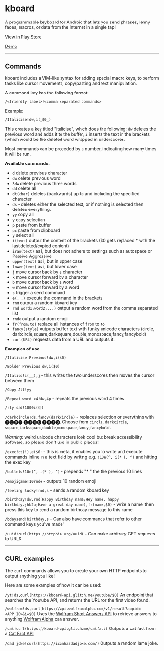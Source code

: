 # kboard

A programmable keyboard for Android that lets you send phrases, lenny faces, macros, or data from the Internet in a single tap!

[View in Play Store](https://play.google.com/store/apps/details?id=com.adgad.kboard)

[Demo](https://www.youtube.com/watch?v=h3i5U2tk364)

---


## Commands

kboard includes a VIM-like syntax for adding special macro keys, to perform tasks like cursor movements, copy/pasting and text manipulation.

A command key has the following format:

`/<friendly label>!<comma separated commands>`

Example:

`/Italicise!dw,i(_$0_)`

This creates a key titled "Italicise", which does the following: `dw` deletes the previous word and adds it to the buffer, `i` inserts the text in the brackets (which would be the deleted word wrapped in underscores.

Most commands can be preceded by a number, indicating how many times it will be run.

**Available commands:**

* `d` delete previous character
* `dw` delete previous word
* `3dw` delete previous three words
* `dd` delete all
* `dt(char)` deletes (backwards) up to and including the specified character
* `ds` - deletes either the selected text, or if nothing is selected then deletes everything.
* `yy` copy all
* `y` copy selection
* `p` paste from buffer
* `pc` paste from clipboard
* `y` select all
* `i(text)` output the content of the brackets ($0 gets replaced * with the last deleted/copied content)
* `iraw(text)` as i, but does not adhere to settings such as autospace or Passive Aggressive
* `upper(text)` as i, but in upper case
* `lower(text)` as i, but lower case
* `j` move cursor back by a character
* `k` move cursor forward by a character
* `b` move cursor back by a word
* `w` move cursor forward by a word
* `s` trigger a send command
* `e(...)` execute the command in the brackets
* `rnd` output a random kboard key
* `rnd(word1;word2;...)` output a random word from the comma separated list
* `rnde` output a random emoji
* `fr(from;to)` replace all instances of `from` to `to`
* `fancy(style)` outputs buffer text with funky unicode characters (circle, darkcircle,square,darksquare,double,monospace,fancy,fancybold)
* `curl(URL)` requests data from a URL and outputs it.

**Examples of use**

`/Italicise Previous!dw,i($0)`

`/Bolden Previous!dw,i($0)`

`/Italics!i(__),j` - this writes the two underscores then moves the cursor between them

`/Copy All!yy`

`/Repeat word x4!dw,4p` - repeats the previous word 4 times

`/rly sad!1000i(😥)`

`/darkcircle!ds,fancy(darkcircle)` - replaces selection or everything with 🅣🅔🅧🅣 🅛🅘🅚🅔 🅣🅗🅘🅢. Choose from `circle`, `darkcircle`, `square`,`darksquare`,`double`,`monospace`,`fancy`,`fancybold`.

_Warning_: weird unicode characters look cool but break accessibility software, so please don't use in public places!

`/exec!dt(!),e($0)` - this is meta, it enables you to write and execute commands inline in a text field by writing e.g. `!10e(^, i(* ), ^)` and hitting the exec key

`/bullets!10e(^, i(* ), ^)` - prepends "* " the the previous 10 lines

`/emojigame!10rnde` - outputs 10 random emoji

`/feeling lucky!rnd,s` - sends a random kboard key

`/birthday!dw,rnd(Happy Birthday name;Hey name, happy birthday.;hb2u;Have a great day name),fr(name,$0)` - write a name, then press this key to send a random birthday message to this name

`/bdaysend!birthday,s` - Can also have commands that refer to other command keys you've made'

`/uuid!curl(https://httpbin.org/uuid)` - Can make arbitrary GET requests to URLS

---

## CURL examples

The `curl` commands allows you to create your own HTTP endpoints to output anything you like!

Here are some examples of how it can be used:

`/yt!ds,curl(https://kboard-api.glitch.me/youtube/$0)`
An endpoint that searches the Youtube API, and returns the URL for the first video found.

`/wolfram!ds,curl(https://api.wolframalpha.com/v1/result?appid=<APP_ID>&i=$0)`
Uses the [Wolfram Short Answers API](https://products.wolframalpha.com/short-answers-api/documentation/) to retrieve answers to anything [Wolfram Alpha](https://www.wolframalpha.com/) can answer.

`/cat!curl(https://kboard-api.glitch.me/catfact)`
Outputs a cat fact from a [Cat Fact API](https://alexwohlbruck.github.io/cat-facts/)

`/dad joke!curl(https://icanhazdadjoke.com/)`
Outputs a random lame joke.


